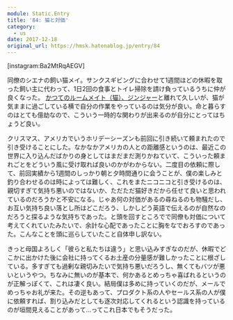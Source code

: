 ```yaml
---
module: Static.Entry
title: '84: 猫と対価'
category:
  - us
date: 2017-12-18
original_url: https://hmsk.hatenablog.jp/entry/84
---
```


[instagram:Ba2MtRqAEGV]

同僚のシエナの飼い猫メイ。サンクスギビングに合わせて1週間ほどの休暇を取った飼い主に代わって、1日2回の食事とトイレ掃除を請け負っているうちに仲が良くなった。
[かつてのルームメイト（猫）、ジンジャー](https://www.instagram.com/gingypurrs/)と離れて久しいが、猫が気ままに過ごしている横で自分の作業をやっているのは気分が良い。命と暮らすのはとても億劫なので、こういう一時的な関わりが出来るのが自分にとってはちょうど良い。

クリスマス、アメリカでいうホリデーシーズンも前回に引き続いて頼まれたので引き受けることにした。なかなかアメリカの人との距離感というのは、最近この世界に入り込んだばかりの身としてはまだまだ測りかねていて、こういった頼まれごとをどういう風に受け取れば良いのかがわからない。二度目の依頼に際して、前回実績から1週間のしっかり朝と夕時間通りに会うことが、僕の楽しみと釣り合わせるのは時によっては難しく、これをまたニコニコと引き受けるのは、親切すぎて気持ち悪いのではないか、ただただ猫好きだから任せて良いと思われているのだろうかと不安になる。じゃあ何の対価があるの尋ねるのも物騒だし、お互い気持ち良い落とし所はどこだろう、しかしどう英語で伝えるのが自然なのだろうと探るような気持ちであった。と頭を回すところでで同僚も対価について考えてくれていたみたいで、余計な心配であったことに胸をなでおろすのであった。こんなことを頭に巡らしていたこと自体申し訳ない。

きっと母国よろしく「彼らと私たちは違う」と思い込みすぎなのだが、休暇でどこかに出かけた後に会社に持ってくるお土産の分量感が難しかったことに根ざしている。多すぎても過剰な親切みたいで気持ち悪いだろうし、無くてもバツが悪いというやつ。ちなみに無いのが基本で、何かあるとめっちゃ喜ばれるというのが正解っぽくて、これは凄く良い。結局僕は多めに持っていくのだが、メールでめっちゃお礼が来た。その逆もあって、プロダクト系の人やセールス系の人が僕に依頼すれば、割り込みだとしても逐次対応してくれるという認識を持っているのが垣間見えることがあって...ってこれ日本でもそうだった。
